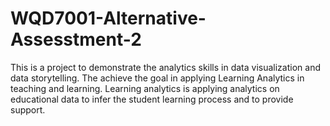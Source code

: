 # WQD7001-Alternative-Assesstment-2
This is a project to demonstrate the analytics skills in data visualization and data storytelling. The achieve the goal in applying Learning Analytics in teaching and learning. Learning analytics is applying analytics on educational data to infer the student learning process and to provide support.
